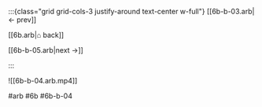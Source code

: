:::{class="grid grid-cols-3 justify-around text-center w-full"}
[[6b-b-03.arb|← prev]]

[[6b.arb|⌂ back]]

[[6b-b-05.arb|next →]]

:::

![[6b-b-04.arb.mp4]]

#arb #6b #6b-b-04

